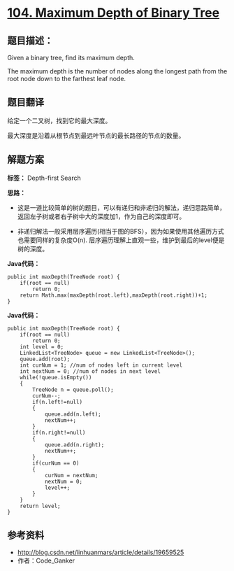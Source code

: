 # [104. Maximum Depth of Binary Tree](https://leetcode.com/problems/maximum-depth-of-binary-tree/description/)

## 题目描述：

Given a binary tree, find its maximum depth.

The maximum depth is the number of nodes along the longest path from the root node down to the farthest leaf node.


## 题目翻译
给定一个二叉树，找到它的最大深度。

最大深度是沿着从根节点到最远叶节点的最长路径的节点的数量。


## 解题方案

**标签：** Depth-first Search

**思路：**

- 这是一道比较简单的树的题目，可以有递归和非递归的解法，递归思路简单，返回左子树或者右子树中大的深度加1，作为自己的深度即可。

- 非递归解法一般采用层序遍历(相当于图的BFS），因为如果使用其他遍历方式也需要同样的复杂度O(n). 层序遍历理解上直观一些，维护到最后的level便是树的深度。

**Java代码：**

```
public int maxDepth(TreeNode root) {  
    if(root == null)  
        return 0;  
    return Math.max(maxDepth(root.left),maxDepth(root.right))+1;  
}  
```

**Java代码：**

```
public int maxDepth(TreeNode root) {  
    if(root == null)  
        return 0;  
    int level = 0;  
    LinkedList<TreeNode> queue = new LinkedList<TreeNode>();  
    queue.add(root);  
    int curNum = 1; //num of nodes left in current level  
    int nextNum = 0; //num of nodes in next level  
    while(!queue.isEmpty())  
    {  
        TreeNode n = queue.poll();  
        curNum--;  
        if(n.left!=null)  
        {  
            queue.add(n.left);  
            nextNum++;  
        }  
        if(n.right!=null)  
        {  
            queue.add(n.right);  
            nextNum++;  
        }  
        if(curNum == 0)  
        {  
            curNum = nextNum;  
            nextNum = 0;  
            level++;  
        }  
    }  
    return level;  
}  
```

## 参考资料
- http://blog.csdn.net/linhuanmars/article/details/19659525
- 作者：Code_Ganker
